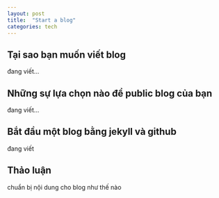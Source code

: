```yaml
---
layout: post
title:  "Start a blog"
categories: tech
---
```


## Tại sao bạn muốn viết blog
đang viết...

## Những sự lựa chọn nào để public blog của bạn
đang viết...

## Bắt đầu một blog bằng jekyll và github
đang viết

## Thảo luận
chuẩn bị nội dung cho blog như thế nào
